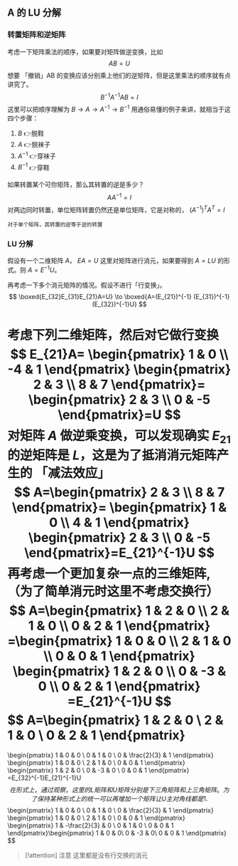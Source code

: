 ## A 的 LU 分解

### 转置矩阵和逆矩阵
考虑一下矩阵乘法的顺序，如果要对矩阵做逆变换，比如
$$
AB=U
$$
想要 「撤销」AB 的变换应该分别乘上他们的逆矩阵，但是这里乘法的顺序就有点讲究了。
$$
B^{-1}A^{-1}AB=I
$$
这里可以把顺序理解为 $B\to A\to A^{-1}\to B^{-1}$ 用通俗易懂的例子来讲，就相当于这四个步骤：
1. $B$ 👉脱鞋
2. $A$ 👉脱袜子
3. $A^{-1}$ 👉穿袜子
4. $B^{-1}$ 👉穿鞋

如果转置某个可你矩阵，那么其转置的逆是多少？
$$
AA^{-1}=I
$$
对两边同时转置，单位矩阵转置仍然还是单位矩阵，它是对称的， $(A^{-1})^TA^T=I$
```ad-summary
对于单个矩阵，其转置的逆等于逆的转置
```


### LU 分解
假设有一个二维矩阵 $A$， $EA=U$ 这里对矩阵进行消元，如果要得到 $A=LU$ 的形式。则 $A=E^{-1}U$。

再考虑一下多个消元矩阵的情况。假设不进行「行变换」。
$$
\boxed{E_{32}E_{31}E_{21}A=U}
\to
\boxed{A=(E_{21})^{-1} (E_{31})^{-1} (E_{32})^{-1}U}
$$



考虑下列二维矩阵，然后对它做行变换
$$
E_{21}A=
\begin{pmatrix}
1 & 0 \\
-4 & 1
\end{pmatrix}
\begin{pmatrix}
2 & 3  \\
8 & 7
\end{pmatrix}=
\begin{pmatrix}
2 & 3 \\
0 & -5
\end{pmatrix}=U
$$
对矩阵 $A$ 做逆乘变换，可以发现确实 $E_{21}$ 的逆矩阵是 $L$，这是为了抵消消元矩阵产生的 「减法效应」
$$
A=\begin{pmatrix}
2 & 3  \\
8 & 7
\end{pmatrix}=
\begin{pmatrix}
1 & 0 \\
4 & 1
\end{pmatrix}
\begin{pmatrix}
2 & 3  \\
0 & -5
\end{pmatrix}=E_{21}^{-1}U
$$
再考虑一个更加复杂一点的三维矩阵, （为了简单消元时这里不考虑交换行）
$$
A=\begin{pmatrix}
1 & 2 & 0 \\
2 & 1 & 0 \\
0 & 2 & 1
\end{pmatrix}
=\begin{pmatrix}
1 & 0 & 0 \\
2 & 1 & 0 \\
0 & 0 & 1
\end{pmatrix}
\begin{pmatrix}
1 & 2 & 0 \\
0 & -3 & 0 \\
0 & 2 & 1
\end{pmatrix}
=E_{21}^{-1}U
$$
$$
A=\begin{pmatrix}
1 & 2 & 0 \\
2 & 1 & 0 \\
0 & 2 & 1
\end{pmatrix}
=
\begin{pmatrix}
1 & 0 & 0 \\
0 & 1 & 0 \\
0 & \frac{2}{3} & 1
\end{pmatrix}
\begin{pmatrix}
1 & 0 & 0 \\
2 & 1 & 0 \\
0 & 0 & 1
\end{pmatrix}
\begin{pmatrix}
1 & 2 & 0 \\
0 & -3 & 0 \\
0 & 0 & 1
\end{pmatrix}
=E_{32}^{-1}E_{21}^{-1}U
$$
在形式上，通过观察，这里的 L 矩阵和 U 矩阵分别是下三角矩阵和上三角矩阵。为了保持某种形式上的统一可以再增加一个矩阵让 U 主对角线都是 1.
$$
\begin{pmatrix}
1 & 0 & 0 \\
0 & 1 & 0 \\
0 & \frac{2}{3} & 1
\end{pmatrix}
\begin{pmatrix}
1 & 0 & 0 \\
2 & 1 & 0 \\
0 & 0 & 1
\end{pmatrix}
\begin{pmatrix}
1 & -\frac{2}{3} & 0 \\
0 & 1 & 0 \\
0 & 0 & 1
\end{pmatrix}\begin{pmatrix}
1  & 0 & 0\\
0  & -3 & 0\\
0 & 0 & 1
\end{pmatrix}
$$

> [!attention] 注意
> 这里都是没有行交换的消元

